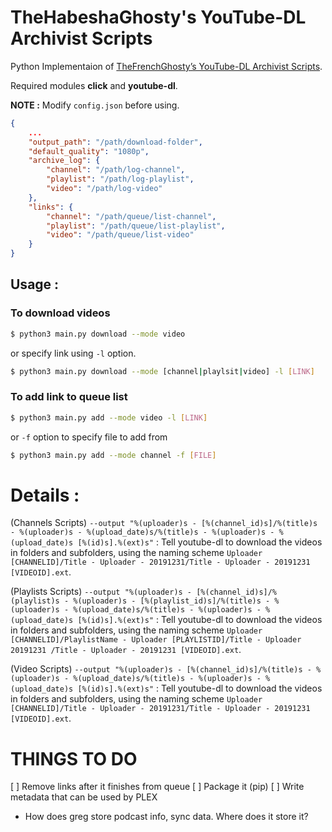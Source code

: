 # TheHabeshaGhosty's YouTube-DL Archivist Scripts

Python Implementaion of [TheFrenchGhosty’s YouTube-DL Archivist Scripts](https://github.com/TheFrenchGhosty/TheFrenchGhostys-YouTube-DL-Archivist-Scripts).

Required modules **click** and **youtube-dl**.



**NOTE :** Modify `config.json` before using.

```json
{
	...
	"output_path": "/path/download-folder",				
	"default_quality": "1080p",
	"archive_log": {
		"channel": "/path/log-channel",
		"playlist": "/path/log-playlist",
		"video": "/path/log-video"
	},
	"links": {
		"channel": "/path/queue/list-channel",
		"playlist": "/path/queue/list-playlist",
		"video": "/path/queue/list-video"
	}
}
```


## Usage :
### To download videos


``` bash
$ python3 main.py download --mode video
```
or specify link using `-l` option.

```bash
$ python3 main.py download --mode [channel|playlsit|video] -l [LINK]
```

### To add link to queue list

```bash
$ python3 main.py add --mode video -l [LINK]
```
or `-f` option to specify file to add from

```bash
$ python3 main.py add --mode channel -f [FILE]
```


# Details :

(Channels Scripts) `--output "%(uploader)s - [%(channel_id)s]/%(title)s - %(uploader)s - %(upload_date)s/%(title)s - %(uploader)s - %(upload_date)s [%(id)s].%(ext)s"` : Tell youtube-dl to download the videos in folders and subfolders, using the naming scheme `Uploader [CHANNELID]/Title - Uploader - 20191231/Title - Uploader - 20191231 [VIDEOID].ext`.

(Playlists Scripts) `--output "%(uploader)s - [%(channel_id)s]/%(playlist)s - %(uploader)s - [%(playlist_id)s]/%(title)s - %(uploader)s - %(upload_date)s/%(title)s - %(uploader)s - %(upload_date)s [%(id)s].%(ext)s"` : Tell youtube-dl to download the videos in folders and subfolders, using the naming scheme `Uploader [CHANNELID]/PlaylistName - Uploader [PLAYLISTID]/Title - Uploader 20191231 /Title - Uploader - 20191231 [VIDEOID].ext`.

(Video Scripts) `--output "%(uploader)s - [%(channel_id)s]/%(title)s - %(uploader)s - %(upload_date)s/%(title)s - %(uploader)s - %(upload_date)s [%(id)s].%(ext)s"` : Tell youtube-dl to download the videos in folders and subfolders, using the naming scheme `Uploader [CHANNELID]/Title - Uploader - 20191231/Title - Uploader - 20191231 [VIDEOID].ext`.


# THINGS TO DO
[ ] Remove links after it finishes from queue
[ ] Package it (pip)
[ ] Write metadata that can be used by PLEX

- How does greg store podcast info, sync data. Where does it store it?
